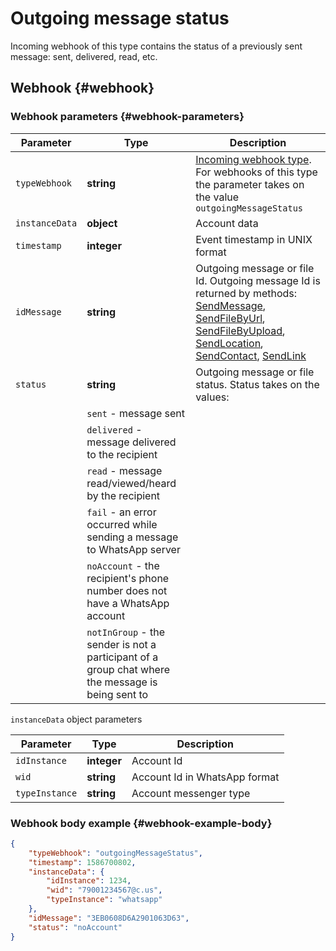 # Outgoing message status

Incoming webhook of this type contains the status of a previously sent message: sent, delivered, read, etc.

## Webhook {#webhook}

### Webhook parameters {#webhook-parameters}

Parameter | Type | Description
----- | ----- | -----
`typeWebhook` | **string** | [Incoming webhook type](../type-webhook.md). For webhooks of this type the parameter takes on the value `outgoingMessageStatus`
`instanceData` | **object** | Account data 
`timestamp` | **integer** | Event timestamp in UNIX format
`idMessage` | **string** | Outgoing message or file Id. Outgoing message Id is returned by methods: [SendMessage](../../../../api/sending/SendMessage.md), [SendFileByUrl](../../../../api/sending/SendFileByUrl.md), [SendFileByUpload](../../../../api/sending/SendFileByUpload.md), [SendLocation](../../../../api/sending/SendLocation.md), [SendContact](../../../../api/sending/SendContact.md), [SendLink](../../../../api/sending/SendLink.md)
`status` | **string** | Outgoing message or file status. Status takes on the values:
| | `sent` - message sent
| | `delivered` - message delivered to the recipient
| | `read` - message read/viewed/heard by the recipient
| | `fail` - an error occurred while sending a message to WhatsApp server
| | `noAccount` - the recipient's phone number does not have a WhatsApp account 
| | `notInGroup` - the sender is not a participant of a group chat where the message is being sent to

`instanceData` object parameters

Parameter | Type | Description
----- | ----- | -----
`idInstance` | **integer** | Account Id
`wid` | **string** | Account Id in WhatsApp format
`typeInstance` | **string** | Account messenger type

### Webhook body example {#webhook-example-body}

```json
{
    "typeWebhook": "outgoingMessageStatus",
    "timestamp": 1586700802,
    "instanceData": {
        "idInstance": 1234,
        "wid": "79001234567@c.us",
        "typeInstance": "whatsapp"
    },
    "idMessage": "3EB0608D6A2901063D63",
    "status": "noAccount"
}
```
